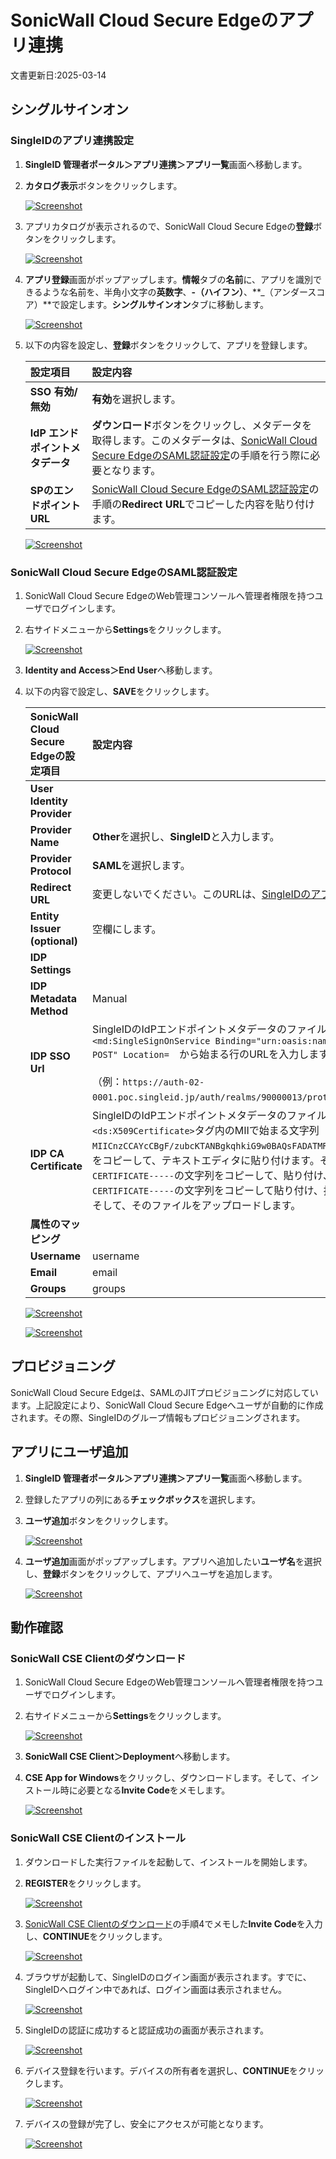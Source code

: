 # SonicWall Cloud Secure Edgeのアプリ連携
文書更新日:2025-03-14

## シングルサインオン
### SingleIDのアプリ連携設定
1. **SingleID 管理者ポータル＞アプリ連携＞アプリ一覧**画面へ移動します。
2. **カタログ表示**ボタンをクリックします。
    
    [![Screenshot](/images/2022-08-16_3-53-18.png)](/images/2022-08-16_3-53-18.png)

3. アプリカタログが表示されるので、SonicWall Cloud Secure Edgeの**登録**ボタンをクリックします。
    
    [![Screenshot](/images/2025-01-18_19-06-37.png)](/images/2025-01-18_19-06-37.png)

4. **アプリ登録**画面がポップアップします。**情報**タブの**名前**に、アプリを識別できるような名前を、半角小文字の**英数字**、**-（ハイフン）**、**_（アンダースコア）**で設定します。**シングルサインオン**タブに移動します。
    
    [![Screenshot](/images/2025-01-18_19-10-58.png)](/images/2025-01-18_19-10-58.png)

5.  以下の内容を設定し、**登録**ボタンをクリックして、アプリを登録します。

    | **設定項目** | **設定内容** |
    | :--- | :--- |
    | **SSO 有効/無効** | **有効**を選択します。 |
    | **IdP エンドポイントメタデータ** | **ダウンロード**ボタンをクリックし、メタデータを取得します。このメタデータは、[SonicWall Cloud Secure EdgeのSAML認証設定](#sonicwall-cloud-secure-edgeのsaml認証設定)の手順を行う際に必要となります。 |
    | **SPのエンドポイントURL** | [SonicWall Cloud Secure EdgeのSAML認証設定](#sonicwall-cloud-secure-edgeのsaml認証設定)の手順の**Redirect URL**でコピーした内容を貼り付けます。 |


    [![Screenshot](/images/2025-01-18_19-16-43.png)](/images/2025-01-18_19-16-43.png)

### SonicWall Cloud Secure EdgeのSAML認証設定
1. SonicWall Cloud Secure EdgeのWeb管理コンソールへ管理者権限を持つユーザでログインします。
2. 右サイドメニューから**Settings**をクリックします。

    [![Screenshot](/images/2025-01-18_19-26-18.png)](/images/2025-01-18_19-26-18.png)

3. **Identity and Access＞End User**へ移動します。
4. 以下の内容で設定し、**SAVE**をクリックします。

    | **SonicWall Cloud Secure Edgeの設定項目** | **設定内容** |
    | :--- | :--- |
    | **User Identity Provider** ||
    | **Provider Name** | **Other**を選択し、**SingleID**と入力します。 |
    | **Provider Protocol** | **SAML**を選択します。 |
    | **Redirect URL** | 変更しないでください。このURLは、[SingleIDのアプリ連携設定](#singleidのアプリ連携設定)の手順で使用します。 |
    | **Entity Issuer (optional)** | 空欄にします。 |
    | **IDP Settings** ||
    | **IDP Metadata Method** | Manual |
    | **IDP SSO Url** | SingleIDのIdPエンドポイントメタデータのファイルを開きます。<br>`<md:SingleSignOnService Binding="urn:oasis:names:tc:SAML:2.0:bindings:HTTP-POST" Location=`　から始まる行のURLを入力します。<br><br>（例：`https://auth-02-0001.poc.singleid.jp/auth/realms/90000013/protocol/saml`） |
    | **IDP CA Certificate** | SingleIDのIdPエンドポイントメタデータのファイルを開きます。<br>`<ds:X509Certificate>`タグ内のMIIで始まる文字列（例：`MIICnzCCAYcCBgF/zubcKTANBgkqhkiG9w0BAQsFADATMREwDwYDVQQDDAg3MDAwMDA4MTA……..`）をコピーして、テキストエディタに貼り付けます。そして、先頭行に、`-----BEGIN CERTIFICATE-----`の文字列をコピーして、貼り付け、最終行に、`-----END CERTIFICATE-----`の文字列をコピーして貼り付け、拡張子を.cerとして保存します。<br>そして、そのファイルをアップロードします。 |
    | **属性のマッピング** ||
    | **Username** | username |
    | **Email** | email |
    | **Groups** | groups |

    [![Screenshot](/images/2025-01-18_19-31-40.png)](/images/2025-01-18_19-31-40.png)

    [![Screenshot](/images/2025-01-18_19-44-41.png)](/images/2025-01-18_19-44-41.png)

## プロビジョニング
SonicWall Cloud Secure Edgeは、SAMLのJITプロビジョニングに対応しています。上記設定により、SonicWall Cloud Secure Edgeへユーザが自動的に作成されます。その際、SingleIDのグループ情報もプロビジョニングされます。

## アプリにユーザ追加
1. **SingleID 管理者ポータル＞アプリ連携＞アプリ一覧**画面へ移動します。
2. 登録したアプリの列にある**チェックボックス**を選択します。
3. **ユーザ追加**ボタンをクリックします。
    
    [![Screenshot](/images/image-4.png)](/images/image-4.png)

4. **ユーザ追加**画面がポップアップします。アプリへ追加したい**ユーザ名**を選択し、**登録**ボタンをクリックして、アプリへユーザを追加します。
    
    [![Screenshot](/images/image-5.png)](/images/image-5.png)

## 動作確認
### SonicWall CSE Clientのダウンロード 
1. SonicWall Cloud Secure EdgeのWeb管理コンソールへ管理者権限を持つユーザでログインします。
2. 右サイドメニューから**Settings**をクリックします。

    [![Screenshot](/images/2025-01-18_19-26-18.png)](/images/2025-01-18_19-26-18.png)

3. **SonicWall CSE Client＞Deployment**へ移動します。
4. **CSE App for Windows**をクリックし、ダウンロードします。そして、インストール時に必要となる**Invite Code**をメモします。

    [![Screenshot](/images/2025-01-19_16-21-57.png)](/images/2025-01-19_16-21-57.png)

### SonicWall CSE Clientのインストール
1. ダウンロードした実行ファイルを起動して、インストールを開始します。
2. **REGISTER**をクリックします。

    [![Screenshot](/images/2025-01-19_16-27-21.png)](/images/2025-01-19_16-27-21.png)

3. [SonicWall CSE Clientのダウンロード](#sonicwall-cse-clientのダウンロード)の手順4でメモした**Invite Code**を入力し、**CONTINUE**をクリックします。

    [![Screenshot](/images/2025-01-19_16-27-44.png)](/images/2025-01-19_16-27-44.png)

4. ブラウザが起動して、SingleIDのログイン画面が表示されます。すでに、SingleIDへログイン中であれば、ログイン画面は表示されません。
   
    [![Screenshot](/images/image-7-1024x462.png)](/images/image-7-1024x462.png)

5. SingleIDの認証に成功すると認証成功の画面が表示されます。

    [![Screenshot](/images/2025-01-19_16-28-25.png)](/images/2025-01-19_16-28-25.png)

6. デバイス登録を行います。デバイスの所有者を選択し、**CONTINUE**をクリックします。

    [![Screenshot](/images/2025-01-19_16-29-21.png)](/images/2025-01-19_16-29-21.png)

6. デバイスの登録が完了し、安全にアクセスが可能となります。

    [![Screenshot](/images/2025-01-19_16-29-47.png)](/images/2025-01-19_16-29-47.png)

